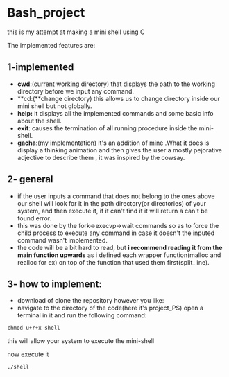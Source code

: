 # Bash_project
this is my attempt at making a mini shell using C 

The implemented features are: 
## 1-implemented
- **cwd**:(current working directory) that displays the path to the working directory before we input any command.
- **cd:(**change directory) this allows us to change directory inside our mini shell but not globally.
- **help:** it displays all the implemented commands and some basic info about the shell.
- **exit**: causes the termination of all running procedure inside the mini-shell.
- **gacha**:(my implementation) it's an addition of mine .What it does is display a thinking animation and then gives the user a mostly pejorative adjective to describe them , it was inspired by the cowsay.
## 2- general 
- if the user inputs a command that does not belong to the ones above our shell will look for it in the path directory(or directories) of your system, and then execute it, if it can't find it it will return a can't be found error.
- this was done by the fork->execvp->wait commands so as to force the child process to execute any command in case it doesn't the inputed command wasn't implemented.
- the code will be a bit hard to read, but **i recommend reading it from the main function upwards** as i defined each wrapper function(malloc and realloc for ex) on top of the function that used them first(split_line).
## 3- how to implement:
- download of clone the repository however you like:
- navigate to the directory of the code(here it's project_PS) open a terminal in it and run the following command:
```
chmod u+r+x shell
```
this will allow your system to execute the mini-shell 

now execute it 
```
./shell
```

